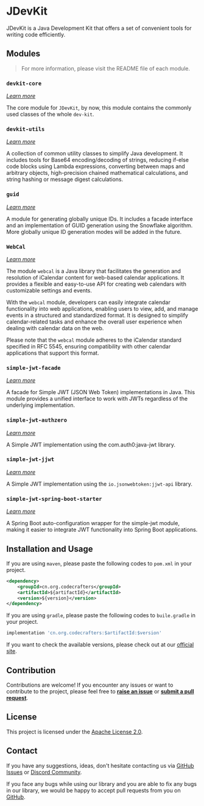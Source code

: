# JDevKit
JDevKit is a Java Development Kit that offers a set of convenient tools for writing code efficiently.

## Modules

> For more information, please visit the README file of each module.

### `devkit-core` 

<span style="font-size: 14px;">_[Learn more](https://github.com/CodeCraftersCN/jdevkit/devkit-core/README.md)_</span>

The core module for `JDevKit`, by now, this module contains the commonly used classes of the whole `dev-kit`.

### `devkit-utils` 

<span style="font-size: 14px;">_[Learn more](https://github.com/CodeCraftersCN/jdevkit/devkit-utils/README.md)_</span>

A collection of common utility classes to simplify Java development. It includes tools for Base64 encoding/decoding of strings, reducing if-else code blocks using Lambda expressions, converting between maps and arbitrary objects, high-precision chained mathematical calculations, and string hashing or message digest calculations.

### `guid`

<span style="font-size: 14px;">_[Learn more](https://github.com/CodeCraftersCN/jdevkit/guid/README.md)_</span>

A module for generating globally unique IDs. It includes a facade interface and an implementation of GUID generation using the Snowflake algorithm. More globally unique ID generation modes will be added in the future.

### `WebCal`

<span style="font-size: 14px;">_[Learn more](https://github.com/CodeCraftersCN/jdevkit/webcal/README.md)_</span>

The module `webcal` is a Java library that facilitates the generation and resolution of iCalendar content for web-based calendar applications. It provides a flexible and easy-to-use API for creating web calendars with customizable settings and events.

With the `webcal` module, developers can easily integrate calendar functionality into web applications, enabling users to view, add, and manage events in a structured and standardized format. It is designed to simplify calendar-related tasks and enhance the overall user experience when dealing with calendar data on the web.

Please note that the `webcal` module adheres to the iCalendar standard specified in RFC 5545, ensuring compatibility with other calendar applications that support this format.

### `simple-jwt-facade`

<span style="font-size: 14px;">_[Learn more](https://github.com/CodeCraftersCN/jdevkit/simple-jwt-facade/README.md)_</span>

A facade for Simple JWT (JSON Web Token) implementations in Java. This module provides a unified interface to work with JWTs regardless of the underlying implementation.

### `simple-jwt-authzero`

<span style="font-size: 14px;">_[Learn more](https://github.com/CodeCraftersCN/jdevkit/simple-jwt-authzero/README.md)_</span>

A Simple JWT implementation using the com.auth0:java-jwt library.

### `simple-jwt-jjwt`

<span style="font-size: 14px;">_[Learn more](https://github.com/CodeCraftersCN/jdevkit/simple-jwt-jjwt/README.md)_</span>

A Simple JWT implementation using the `io.jsonwebtoken:jjwt-api` library.

### `simple-jwt-spring-boot-starter`

<span style="font-size: 14px;">_[Learn more](https://github.com/CodeCraftersCN/jdevkit/simple-jwt-spring-boot-starter/README.md)_</span>

A Spring Boot auto-configuration wrapper for the simple-jwt module, making it easier to integrate JWT functionality into Spring Boot applications.

## Installation and Usage
If you are using `maven`, please paste the following codes to `pom.xml` in your project.

```xml 
<dependency>
	<groupId>cn.org.codecrafters</groupId>
    <artifactId>${artifactId}</artifactId>
    <version>${version}</version>
</dependency>
```

If you are using `gradle`, please paste the following codes to `buile.gradle` in your project.

```groovy
implementation 'cn.org.codecrafters:$artifactId:$version'
```

If you want to check the available versions, please check out at our [official site](https://codecrafters.org.cn/devkit/changelog).

## Contribution
Contributions are welcome! If you encounter any issues or want to contribute to the project, please feel free to **[raise an issue](https://github.com/CodeCraftersCN/jdevkit/issues/new)** or **[submit a pull request](https://github.com/CodeCraftersCN/jdevkit/compare)**.

## License
This project is licensed under the [Apache License 2.0](LICENSE).

## Contact
If you have any suggestions, ideas, don't hesitate contacting us via [GitHub Issues](https://github.com/CodeCraftersCN/jdevkit/issues/new) or [Discord Community](https://discord.gg/NQK9tjcBB8). 

If you face any bugs while using our library and you are able to fix any bugs in our library, we would be happy to accept pull requests from you on [GitHub](https://github.com/CodeCraftersCN/jdevkit/compare).